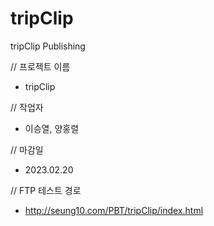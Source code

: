 # tripClip
tripClip Publishing

// 프로젝트 이름
- tripClip

// 작업자
- 이승열, 양홍렬

// 마감일
- 2023.02.20

// FTP 테스트 경로
- http://seung10.com/PBT/tripClip/index.html
